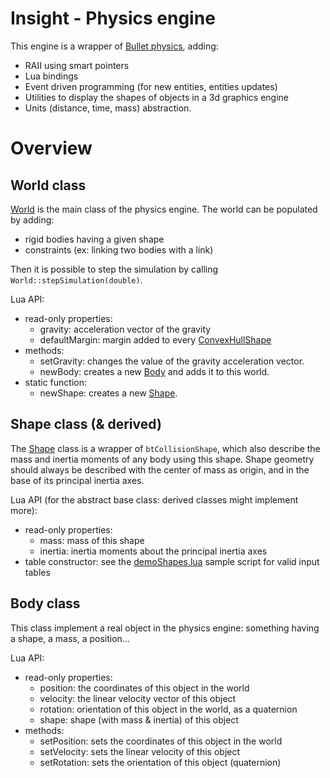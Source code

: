 # Insight - Physics engine

This engine is a wrapper of [Bullet physics](https://github.com/bulletphysics/bullet3), adding:

- RAII using smart pointers
- Lua bindings
- Event driven programming (for new entities, entities updates)
- Utilities to display the shapes of objects in a 3d graphics engine
- Units (distance, time, mass) abstraction.

# Overview

## World class

[World](include/World.hpp) is the main class of the physics engine. The world can be populated by adding:

- rigid bodies having a given shape
- constraints (ex: linking two bodies with a link)

Then it is possible to step the simulation by calling `World::stepSimulation(double)`.

Lua API:

- read-only properties:
  - gravity: acceleration vector of the gravity
  - defaultMargin: margin added to every [ConvexHullShape](include/ConvexHullShape.hpp)
- methods:
  - setGravity: changes the value of the gravity acceleration vector.
  - newBody: creates a new [Body](include/Body.hpp) and adds it to this world.
- static function:
  - newShape: creates a new [Shape](include/Shape.hpp).

## Shape class (& derived)

The [Shape](include/Shape.hpp) class is a wrapper of `btCollisionShape`, which also describe the mass and inertia moments of any body using this shape. Shape geometry should always be described with the center of mass as origin, and in the base of its principal inertia axes.

Lua API (for the abstract base class: derived classes might implement more):

- read-only properties:
  - mass: mass of this shape
  - inertia: inertia moments about the principal inertia axes
- table constructor: see the [demoShapes.lua](../../run/lua/demos/demoShapes.lua) sample script for valid input tables

## Body class

This class implement a real object in the physics engine: something having a shape, a mass, a position...

Lua API:

- read-only properties:
  - position: the coordinates of this object in the world
  - velocity: the linear velocity vector of this object
  - rotation: orientation of this object in the world, as a quaternion
  - shape: shape (with mass & inertia) of this object
- methods:
  - setPosition: sets the coordinates of this object in the world
  - setVelocity: sets the linear velocity of this object
  - setRotation: sets the orientation of this object (quaternion)
